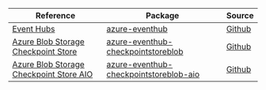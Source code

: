 | Reference | Package | Source |
|---|---|---|
|[Event Hubs](eventhub-readme.md)|[azure-eventhub](https://pypi.org/project/azure-eventhub)|[Github](https://github.com/Azure/azure-sdk-for-python/blob/main/sdk/eventhub/azure-eventhub)|
|[Azure Blob Storage Checkpoint Store](eventhub-checkpointstoreblob-readme.md)|[azure-eventhub-checkpointstoreblob](https://pypi.org/project/azure-eventhub-checkpointstoreblob)|[Github](https://github.com/Azure/azure-sdk-for-python/blob/main/sdk/eventhub/azure-eventhub-checkpointstoreblob)|
|[Azure Blob Storage Checkpoint Store AIO](eventhub-checkpointstoreblob-aio-readme.md)|[azure-eventhub-checkpointstoreblob-aio](https://pypi.org/project/azure-eventhub-checkpointstoreblob-aio)|[Github](https://github.com/Azure/azure-sdk-for-python/blob/main/sdk/eventhub/azure-eventhub-checkpointstoreblob-aio)|
